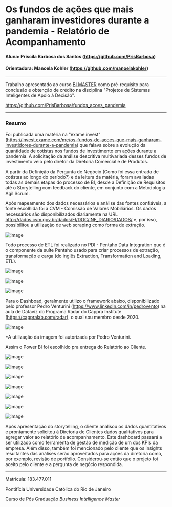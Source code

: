 # Os fundos de ações que mais ganharam investidores durante a pandemia - Relatório de Acompanhamento



#### Aluna: Priscila Barbosa dos Santos (https://github.com/PrisBarbosa)

#### Orientadora: Manoela Kohler (https://github.com/manoelakohler)



---



Trabalho apresentado ao curso [BI MASTER](https://ica.puc-rio.ai/bi-master) como pré-requisito para conclusão e obtenção de crédito na disciplina "Projetos de Sistemas Inteligentes de Apoio à Decisão".

https://github.com/PrisBarbosa/fundos_acoes_pandemia

---

### Resumo



Foi publicada uma matéria na "exame.invest"(https://invest.exame.com/me/os-fundos-de-acoes-que-mais-ganharam-investidores-durante-a-pandemia) que falava sobre a evolução da quantidade de cotistas nos fundos de investimento em ações durante a pandemia. A solicitação da análise descritiva multivariada desses fundos de investimento veio pelo diretor da Diretoria Comercial e de Produtos. 

A partir da Definição da Pergunta de Negócio (Como foi essa entrada de cotistas ao longo do período?) e da leitura da matéria, foram avaliadas todas as demais etapas do processo de BI, desde a Definição de Requisitos até o Storytelling com feedback do cliente, em conjunto com a Metodologia Ágil Scrum.

Após mapeamento dos dados necessários e análise das fontes confiáveis, a fonte escolhida foi a CVM - Comissão de Valores Mobiliários. Os dados necessários são disponibilizados diariamente na URL http://dados.cvm.gov.br/dados/FI/DOC/INF_DIARIO/DADOS/ e, por isso, possibilitou a utilização de web scraping como forma de extração.


![image](https://user-images.githubusercontent.com/95291494/144506778-a5da2868-8a54-48a9-aa50-8c0c9a2250f6.png)


Todo processo de ETL foi realizado no PDI - Pentaho Data Integration que é o componente da suíte Pentaho usado para criar processos de extração, transformação e carga (do inglês Extraction, Transformation and Loading, ETL).

![image](https://user-images.githubusercontent.com/95291494/144770143-ccaf2dca-e2fc-4503-9911-4f7d95c4af7e.png)

![image](https://user-images.githubusercontent.com/95291494/144770122-9014cb92-7d0a-47b7-a0e1-4c9ccf682f93.png)

![image](https://user-images.githubusercontent.com/95291494/144770134-d80b76bb-a8b3-4667-8f75-bdb00f21e306.png)


Para o Dashboad, geralmente utilizo o framework abaixo, disponibilizado pelo professor Pedro Venturini (https://www.linkedin.com/in/pedrovento) na aula de Dataviz do Programa Radar do Cappra Institute (https://cappralab.com/radar), o qual sou membro desde 2020.


![image](https://user-images.githubusercontent.com/95291494/144491119-3a0a9f2c-5798-42eb-9904-2dff02f09bcb.png)


*A utilização da imagem foi autorizada por Pedro Venturini.


Assim o Power BI foi escolhido pra entrega do Relatório ao Cliente.


![image](https://user-images.githubusercontent.com/95291494/145581437-ec112697-e5d5-40f3-8356-ce142f764998.png)

![image](https://user-images.githubusercontent.com/95291494/145495040-84ed8728-5f61-4a21-b619-1d9e33be5fe0.png)

![image](https://user-images.githubusercontent.com/95291494/145495051-cc6e8414-6908-4fea-b367-6b4ab5619a6d.png)

![image](https://user-images.githubusercontent.com/95291494/145495081-c3b27082-a0fb-40c9-beb7-8d5de3c8ff9d.png)

![image](https://user-images.githubusercontent.com/95291494/145495101-d12c9878-cbe2-4067-a5d7-2ffded73cedd.png)

![image](https://user-images.githubusercontent.com/95291494/145495139-22f917d1-64c9-49c5-ad37-e28ee021e056.png)

![image](https://user-images.githubusercontent.com/95291494/145495197-d3554ead-f1cf-48e9-a245-76f0ed0d99e8.png)


Após apresentação do storytelling, o cliente analisou os dados quantitativos e prontamente solicitou à Diretoria de Clientes dados qualitativos para agregar valor ao relatório de acompanhamento. Este dashboard passará a ser utilizado como ferramenta de gestão de medição de um dos KPIs da empresa. Além disso, também foi mencionado pelo cliente que os insights resultantes das análises serão aproveitados para ações da diretoria como, por exemplo, revisão de portfólio. Considerou-se então que o projeto foi aceito pelo cliente e a pergunta de negócio respondida.



---



Matrícula: 183.477.011



Pontifícia Universidade Católica do Rio de Janeiro



Curso de Pós Graduação *Business Intelligence Master*
